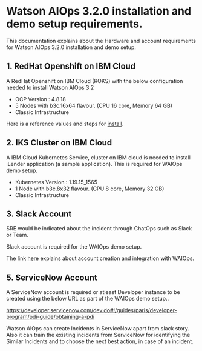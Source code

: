 # Watson AIOps 3.2.0 installation and demo setup requirements.

This documentation explains about the Hardware and account requirements for Watson AIOps 3.2.0 installation and demo setup.

## 1. RedHat Openshift on IBM Cloud

A RedHat Openshift on IBM Cloud (ROKS) with the below configuration needed to install Watson AIOps 3.2

 - OCP Version : 4.8.18
 - 5 Nodes with b3c.16x64 flavour. (CPU 16 core, Memory 64 GB)
 - Classic Infrastructure

 Here is a reference values and steps for [install](../80-provisioning-redhat-openshift-in-ibmcloud).

## 2. IKS Cluster on IBM Cloud

A IBM Cloud Kubernetes Service, cluster on IBM cloud is needed to install iLender application (a sample application). This is required for WAIOps demo setup.

 - Kubernetes Version : 1.19.15_1565
 - 1 Node with b3c.8x32 flavour. (CPU 8 core, Memory 32 GB)
 - Classic Infrastructure

## 3. Slack Account

SRE would be indicated about the incident through ChatOps such as Slack or Team. 

Slack account is required for the WAIOps demo setup.

The link [here](../32-integrations-slack) explains about account creation and integration with WAIOps.

## 5. ServiceNow Account

A ServiceNow account is required or atleast Developer instance to be created using the below URL as part of the WAIOps demo setup..

https://developer.servicenow.com/dev.do#!/guides/paris/developer-program/pdi-guide/obtaining-a-pdi

Watson AIOps can create Incidents in ServiceNow apart from slack story. Also it can train the existing incidents from ServiceNow for identifying the Similar Incidents and to choose the next best action, in case of an incident.

